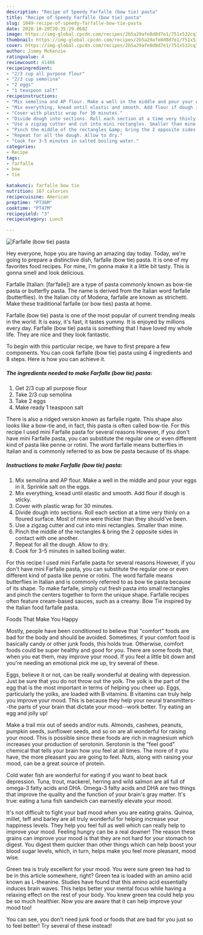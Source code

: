 ```yaml
---
description: "Recipe of Speedy Farfalle (bow tie) pasta"
title: "Recipe of Speedy Farfalle (bow tie) pasta"
slug: 1049-recipe-of-speedy-farfalle-bow-tie-pasta
date: 2020-10-20T20:35:29.068Z
image: https://img-global.cpcdn.com/recipes/2b5a29afe8d8d7e1/751x532cq70/farfalle-bow-tie-pasta-recipe-main-photo.jpg
thumbnail: https://img-global.cpcdn.com/recipes/2b5a29afe8d8d7e1/751x532cq70/farfalle-bow-tie-pasta-recipe-main-photo.jpg
cover: https://img-global.cpcdn.com/recipes/2b5a29afe8d8d7e1/751x532cq70/farfalle-bow-tie-pasta-recipe-main-photo.jpg
author: Jimmy McKenzie
ratingvalue: 4
reviewcount: 41486
recipeingredient:
- "2/3 cup all purpose flour"
- "2/3 cup semolina"
- "2 eggs"
- "1 teaspoon salt"
recipeinstructions:
- "Mix semolina and AP flour. Make a well in the middle and pour your eggs in it. Sprinkle salt on the eggs."
- "Mix everything, knead until elastic and smooth. Add flour if dough is sticky."
- "Cover with plastic wrap for 30 minutes."
- "Divide dough into sections. Roll each section at a time very thinly on a floured surface. Most of mine were thicker than they should&#39;ve been."
- "Use a zigzag cutter and cut into mini rectangles. Smaller than mine."
- "Pinch the middle of the rectangles &amp; bring the 2 opposite sides in contact with one another."
- "Repeat for all the dough. Allow to dry."
- "Cook for 3-5 minutes in salted boiling water."
categories:
- Recipe
tags:
- farfalle
- bow
- tie

katakunci: farfalle bow tie 
nutrition: 167 calories
recipecuisine: American
preptime: "PT36M"
cooktime: "PT47M"
recipeyield: "3"
recipecategory: Lunch

---
```



![Farfalle (bow tie) pasta](https://img-global.cpcdn.com/recipes/2b5a29afe8d8d7e1/751x532cq70/farfalle-bow-tie-pasta-recipe-main-photo.jpg)

Hey everyone, hope you are having an amazing day today. Today, we're going to prepare a distinctive dish, farfalle (bow tie) pasta. It is one of my favorites food recipes. For mine, I'm gonna make it a little bit tasty. This is gonna smell and look delicious.

Farfalle (Italian: [farˈfalle]) are a type of pasta commonly known as bow-tie pasta or butterfly pasta. The name is derived from the Italian word farfalle (butterflies). In the Italian city of Modena, farfalle are known as strichetti. Make these traditional farfalle (or bow ties) pasta at home.

Farfalle (bow tie) pasta is one of the most popular of current trending meals in the world. It is easy, it's fast, it tastes yummy. It is enjoyed by millions every day. Farfalle (bow tie) pasta is something that I have loved my whole life. They are nice and they look fantastic.


To begin with this particular recipe, we have to first prepare a few components. You can cook farfalle (bow tie) pasta using 4 ingredients and 8 steps. Here is how you can achieve it.

<!--inarticleads1-->

##### The ingredients needed to make Farfalle (bow tie) pasta:

1. Get 2/3 cup all purpose flour
1. Take 2/3 cup semolina
1. Take 2 eggs
1. Make ready 1 teaspoon salt


There is also a ridged version known as farfalle rigate. This shape also looks like a bow-tie and, in fact, this pasta is often called bow-tie. For this recipe I used mini Farfalle pasta for several reasons However, if you don&#39;t have mini Farfalle pasta, you can substitute the regular one or even different kind of pasta like penne or rotini. The word farfalle means butterflies in Italian and is commonly referred to as bow tie pasta because of its shape. 

<!--inarticleads2-->

##### Instructions to make Farfalle (bow tie) pasta:

1. Mix semolina and AP flour. Make a well in the middle and pour your eggs in it. Sprinkle salt on the eggs.
1. Mix everything, knead until elastic and smooth. Add flour if dough is sticky.
1. Cover with plastic wrap for 30 minutes.
1. Divide dough into sections. Roll each section at a time very thinly on a floured surface. Most of mine were thicker than they should&#39;ve been.
1. Use a zigzag cutter and cut into mini rectangles. Smaller than mine.
1. Pinch the middle of the rectangles &amp; bring the 2 opposite sides in contact with one another.
1. Repeat for all the dough. Allow to dry.
1. Cook for 3-5 minutes in salted boiling water.


For this recipe I used mini Farfalle pasta for several reasons However, if you don&#39;t have mini Farfalle pasta, you can substitute the regular one or even different kind of pasta like penne or rotini. The word farfalle means butterflies in Italian and is commonly referred to as bow tie pasta because of its shape. To make farfalle, simply cut fresh pasta into small rectangles and pinch the centers together to form the unique shape. Farfalle recipes often feature cream-based sauces, such as a creamy. Bow Tie inspired by the Italian food farfalle pasta. 

Foods That Make You Happy


Mostly, people have been conditioned to believe that "comfort" foods are bad for the body and should be avoided. Sometimes, if your comfort food is basically candy or other junk foods, this holds true. Otherwise, comfort foods could be super healthy and good for you. There are some foods that, when you eat them, may improve your mood. If you feel a little bit down and you're needing an emotional pick me up, try several of these.

Eggs, believe it or not, can be really wonderful at dealing with depression. Just be sure that you do not throw out the yolk. The yolk is the part of the egg that is the most important in terms of helping you cheer up. Eggs, particularly the yolks, are loaded with B vitamins. B vitamins can truly help you improve your mood. This is because they help your neural transmitters--the parts of your brain that dictate your mood--work better. Try eating an egg and jolly up!

Make a trail mix out of seeds and/or nuts. Almonds, cashews, peanuts, pumpkin seeds, sunflower seeds, and so on are all wonderful for raising your mood. This is possible since these foods are rich in magnesium which increases your production of serotonin. Serotonin is the "feel good" chemical that tells your brain how you feel at all times. The more of it you have, the more pleasant you are going to feel. Nuts, along with raising your mood, can be a great source of protein.

Cold water fish are wonderful for eating if you want to beat back depression. Tuna, trout, mackerel, herring and wild salmon are all full of omega-3 fatty acids and DHA. Omega-3 fatty acids and DHA are two things that improve the quality and the function of your brain's gray matter. It's true: eating a tuna fish sandwich can earnestly elevate your mood. 

It's not difficult to fight your bad mood when you are eating grains. Quinoa, millet, teff and barley are all truly wonderful for helping increase your happiness levels. They help you feel full as well which can really help to improve your mood. Feeling hungry can be a real downer! The reason these grains can improve your mood is that they are not hard for your stomach to digest. You digest them quicker than other things which can help boost your blood sugar levels, which, in turn, helps make you feel more pleasant, mood wise.

Green tea is truly excellent for your mood. You were sure green tea had to be in this article somewhere, right? Green tea is loaded with an amino acid known as L-theanine. Studies have found that this amino acid essentially induces brain waves. This helps better your mental focus while having a relaxing effect on the rest of your body. You knew green tea could help you be so much healthier. Now you are aware that it can help improve your mood too!

You can see, you don't need junk food or foods that are bad for you just so to feel better! Try several of these instead!

